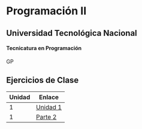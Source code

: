 # **Programación II**  
## **Universidad Tecnológica Nacional**  
#### **Tecnicatura en Programación**  

GP

## Ejercicios de Clase

| Unidad | Enlace                |
| ------ | --------------------- |
| 1      | [Unidad 1](./unidad1) |
| 1      | [Parte 2](./unidad2) |
